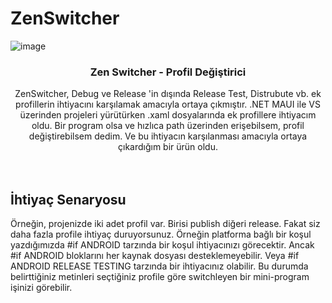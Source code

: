 # ZenSwitcher

![image](https://github.com/user-attachments/assets/ee424afb-cd10-4001-a419-f14510a0b7ea)

<!-- Improved compatibility of back to top link: See: https://github.com/othneildrew/Best-README-Template/pull/73 -->
<a id="readme-top"></a>

<!--
[![Contributors][contributors-shield]][contributors-url]
[![Forks][forks-shield]][forks-url]
[![Stargazers][stars-shield]][stars-url]
[![Issues][issues-shield]][issues-url]
[![MIT License][license-shield]][license-url]
[![LinkedIn][linkedin-shield]][linkedin-url]
-->

<!-- PROJECT LOGO -->
<div align="center">

  <h3 align="center">Zen Switcher - Profil Değiştirici</h3>

  <p align="center">
    ZenSwitcher, Debug ve Release 'in dışında Release Test, Distrubute vb. ek profillerin ihtiyacını karşılamak amacıyla ortaya çıkmıştır.
    .NET MAUI ile VS üzerinden projeleri yürütürken .xaml dosyalarında ek profillere ihtiyacım oldu. Bir program olsa ve hızlıca path üzerinden erişebilsem, profil değiştirebilsem dedim.
    Ve bu ihtiyacın karşılanması amacıyla ortaya çıkardığım bir ürün oldu.
    <br />
    <br/>
   <!-- <a href="#docs"><strong>Nasıl kullanılır?</strong></a>  -->
    <br />
  </p>
</div>

<!-- ABOUT THE PROJECT -->
<p id="about"></p>

## İhtiyaç Senaryosu

<p>
Örneğin, projenizde iki adet profil var. Birisi publish diğeri release. Fakat siz daha fazla profile ihtiyaç duruyorsunuz. Örneğin platforma bağlı bir koşul yazdığımızda #if ANDROID tarzında bir koşul ihtiyacınızı görecektir.
Ancak #if ANDROID bloklarını her kaynak dosyası desteklemeyebilir. Veya #if ANDROID RELEASE TESTING tarzında bir ihtiyacınız olabilir. Bu durumda belirttiğiniz metinleri seçtiğiniz profile göre switchleyen bir mini-program işinizi görebilir. 
</p>

<!-- 
<p id="docs"></p>

## Kullanım

<p>
Bu bölümde proje ile ilgili yazılı dosyalar ve çizimler bulabilirsiniz.
  
Geliştirici Dökümanları:
*[YemekPOS SharePoint -> Ceppos](https://yemekpos.sharepoint.com/:f:/s/developers-Mobil/Ei9iZ8yhY_JJmaFsV5BVFFIBpV9e3dp4YTVKh9aFSfOHZg?e=0iecOe)*
(Versiyon durumlarını, sürüm notları, geliştirici to-do vb. bilgileri içerir)
  
Analist Dökümanları:
*[YemekPOS SharePoint -> Analiz](https://yemekpos.sharepoint.com/:u:/s/developers-Mobil/EV6_IHceBwVHpN9Vj7qS0IsB7rWGpC2aJ0JKs9cm_1__Qg?e=dAMVKo)*
(Yapısal bilgiler, teknik analiz ve özet şeklinde bir çok bilgi bulunur)
</p>

<p align="right">(<a href="#readme-top">Tepeye dön</a>)</p>


<p id="requirements"></p>

## Gereksinimler

<p>
Projeyi çalıştırmak için gerekli olan bazı gereksinimler:

* .NET 8 SDK (8.0.403)
* .NET MAUI
* YemekPOS aboneliği

Projenin kurulumu için lütfen <a href="#installations">Kurulum İşlemleri</a> kısmını ziyaret edin.
</p>

<p align="right">(<a href="#readme-top">Tepeye dön</a>)</p>


<p id="installations"></p>

## Kurulum İşlemleri

<p>
Cihazınıza projeyi kurabilmek için lütfen işletim sisteminize ve durumunuza uygun olan adımları takip edin.
</p>

<p id="install-windows"></p>

### Sıfırdan Kurulum - Windows

<p>
  <pre>
1- Microsoft 'un Visual Studio dağıtımını (VS) edinelim.
2- VS Installer kullanarak .NET MAUI yüklememizi gerçekleştirelim.
3- GitHub üzerinden repoyu edinelim.
4- Projeyi VS aracılığı ile açalım.
  </pre>
</p>

<p id="install-macos"></p>

### Sıfırdan Kurulum - MacOS

<p>
  <pre>
1- Microsoft 'un Visual Studio Code (VSC) dağıtımını edinelim.
2- VSC 'u açıp .NET MAUI eklentisini yükleyelim.
3- GitHub üzerinden repoyu edinelim.
4- Projeyi VSC aracılığı ile açalım.
  </pre>
</p>

### Mevcut Kurulum - Windows

<p>
Eğer cihazınızda hali hazırda Visual Studio (VS) var ise .NET MAUI paketini VS Installer kullanarak yükleyin.
Eğer cihazınızda hali hazırda .NET MAUI paketi var ise ve proje çalışmıyorsa, Clean, Rebuild adımlarını deneyin. Bunlar herhangi bir sonuç vermiyorsa, sıfırdan kurulum yapmanız zorunlu olacaktır.
</p>

### Mevcut Kurulum - MacOS

<p>
Eğer cihazınızda hali hazırda Visual Studio Code (VSC) var ise .NET MAUI uzantısını VSC 'a ekleyin.
Eğer cihazınızda hali hazırda .NET MAUI paketi var ise ve proje çalışmıyorsa, Clean, Rebuild adımlarını deneyin. Bunlar herhangi bir sonuç vermiyorsa, sıfırdan kurulum yapmanız zorunlu olacaktır.
</p>

### Kurulum vb. eylemler için bazı faydalı komutlar

* Dotnet sürümünü kontrol etmek için
  ```sh
  dotnet --version
  ```
* Dotnet komutlarını kullanarak .Net MAUI yüklemesi yapmak için
  ```sh
  dotnet workload install maui
  ```
* Dotnet komutlarını kullanarak .Net MAUI yüklemesini kaldırmak için
  ```sh
  dotnet workload uninstall maui
  ```

<p align="right">(<a href="#readme-top">Tepeye dön</a>)</p>

<p id="git"></p>

## Git Yapısı

![image](https://github.com/user-attachments/assets/9b3b610d-d308-474b-b4f4-a4da1ccd11c2)

1. Repoyu klonlayın
   ```sh
   git clone https://github.com/github_username/repo_name.git
   ```
2. Dev branchine geçiş yapın
   ```sh
   git checkout dev
   ```
3. Jira üzerinden dev branchini kullanarak işlerinize ait branchler oluşturun.
4. İşler bittikten sonra mevcut task branchinizi dev branchine merge edin.
5. Test sürümlerini dev üzerinden çıkartın.
6. Testler onaylandıktan sonra main ile dev i merge edin.
7. Deploy işlemini main üzerinden yapın.

<p align="right">(<a href="#readme-top">Tepeye dön</a>)</p>


<p id="contributers"></p>

## Emeği Geçenler

<p>
Geçmişte projede emeği geçmiş kişiler ilgili kısımlar ile beraber bu bölümde listelenecektir.
</p>

* *[Ali SARIASLAN](http://github.com/alisariaslan)* (Database, QR, YemekPOS)
* *[Harun KIVRAK](http://github.com/)* (UI/UX)
* *[Mehmet GÜLPOLAT](http://github.com/)* (QR, Database)
* *[Mahmut KILIÇ](http://github.com/)* (QR, Database)
* *[Feyza İPEK](http://github.com/)* (YemekPOS)
* *[Anıl ALDOĞAN](http://github.com/)* (YemekPOS)

<p align="right">(<a href="#readme-top">Tepeye dön</a>)</p>


<p id="licence"></p>

## Lisans

<a href="https://www.yemekpos.com/">
   <img src="https://www.yemekpos.com/assets/images/Logo_177x47.svg" alt="yemekpos icon" width="200" height="80">
</a>
<p>
Copyright © 2024 ♥ Yemek POS
</p>

<p align="right">(<a href="#readme-top">Tepeye dön</a>)</p> 
-->
